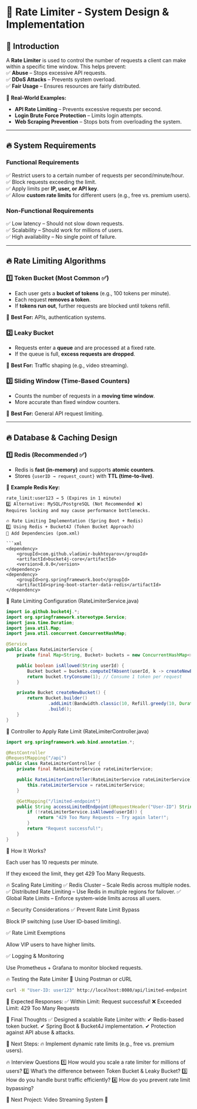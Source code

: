 # 🚀 **Rate Limiter - System Design & Implementation**  

## 📌 **Introduction**  

A **Rate Limiter** is used to control the number of requests a client can make within a specific time window. This helps prevent:  
✅ **Abuse** – Stops excessive API requests.  
✅ **DDoS Attacks** – Prevents system overload.  
✅ **Fair Usage** – Ensures resources are fairly distributed.  

📌 **Real-World Examples:**  
- **API Rate Limiting** – Prevents excessive requests per second.  
- **Login Brute Force Protection** – Limits login attempts.  
- **Web Scraping Prevention** – Stops bots from overloading the system.  

---

## 🔥 **System Requirements**  

### **Functional Requirements**  
✅ Restrict users to a certain number of requests per second/minute/hour.  
✅ Block requests exceeding the limit.  
✅ Apply limits per **IP, user, or API key**.  
✅ Allow **custom rate limits** for different users (e.g., free vs. premium users).  

### **Non-Functional Requirements**  
✅ Low latency – Should not slow down requests.  
✅ Scalability – Should work for millions of users.  
✅ High availability – No single point of failure.  

---

## 🔥 **Rate Limiting Algorithms**  

### **1️⃣ Token Bucket (Most Common ✅)**  
- Each user gets a **bucket of tokens** (e.g., 100 tokens per minute).  
- Each request **removes a token**.  
- If **tokens run out**, further requests are blocked until tokens refill.  

📌 **Best For:** APIs, authentication systems.  

### **2️⃣ Leaky Bucket**  
- Requests enter a **queue** and are processed at a fixed rate.  
- If the queue is full, **excess requests are dropped**.  

📌 **Best For:** Traffic shaping (e.g., video streaming).  

### **3️⃣ Sliding Window (Time-Based Counters)**  
- Counts the number of requests in a **moving time window**.  
- More accurate than fixed window counters.  

📌 **Best For:** General API request limiting.  

---

## 🔥 **Database & Caching Design**  

### **1️⃣ Redis (Recommended ✅)**  
- Redis is **fast (in-memory)** and supports **atomic counters**.  
- Stores `{userID → request_count}` with **TTL (time-to-live)**.  

📌 **Example Redis Key:**  
```text
rate_limit:user123 → 5 (Expires in 1 minute)
2️⃣ Alternative: MySQL/PostgreSQL (Not Recommended ❌)
Requires locking and may cause performance bottlenecks.

🔥 Rate Limiting Implementation (Spring Boot + Redis)
1️⃣ Using Redis + Bucket4J (Token Bucket Approach)
📌 Add Dependencies (pom.xml)

```xml
<dependency>
    <groupId>com.github.vladimir-bukhtoyarov</groupId>
    <artifactId>bucket4j-core</artifactId>
    <version>8.0.0</version>
</dependency>
<dependency>
    <groupId>org.springframework.boot</groupId>
    <artifactId>spring-boot-starter-data-redis</artifactId>
</dependency>
```
📌 Rate Limiting Configuration (RateLimiterService.java)

```java
import io.github.bucket4j.*;
import org.springframework.stereotype.Service;
import java.time.Duration;
import java.util.Map;
import java.util.concurrent.ConcurrentHashMap;

@Service
public class RateLimiterService {
    private final Map<String, Bucket> buckets = new ConcurrentHashMap<>();

    public boolean isAllowed(String userId) {
        Bucket bucket = buckets.computeIfAbsent(userId, k -> createNewBucket());
        return bucket.tryConsume(1); // Consume 1 token per request
    }

    private Bucket createNewBucket() {
        return Bucket.builder()
                .addLimit(Bandwidth.classic(10, Refill.greedy(10, Duration.ofMinutes(1))))
                .build();
    }
}
```
📌 Controller to Apply Rate Limit (RateLimiterController.java)

```java
import org.springframework.web.bind.annotation.*;

@RestController
@RequestMapping("/api")
public class RateLimiterController {
    private final RateLimiterService rateLimiterService;

    public RateLimiterController(RateLimiterService rateLimiterService) {
        this.rateLimiterService = rateLimiterService;
    }

    @GetMapping("/limited-endpoint")
    public String accessLimitedEndpoint(@RequestHeader("User-ID") String userId) {
        if (!rateLimiterService.isAllowed(userId)) {
            return "429 Too Many Requests – Try again later!";
        }
        return "Request successful!";
    }
}
```
📌 How It Works?

Each user has 10 requests per minute.

If they exceed the limit, they get 429 Too Many Requests.

🔥 Scaling Rate Limiting
✅ Redis Cluster – Scale Redis across multiple nodes.
✅ Distributed Rate Limiting – Use Redis in multiple regions for failover.
✅ Global Rate Limits – Enforce system-wide limits across all users.

🔥 Security Considerations
✅ Prevent Rate Limit Bypass

Block IP switching (use User ID-based limiting).

✅ Rate Limit Exemptions

Allow VIP users to have higher limits.

✅ Logging & Monitoring

Use Prometheus + Grafana to monitor blocked requests.

🔥 Testing the Rate Limiter
📌 Using Postman or cURL

```sh
curl -H "User-ID: user123" http://localhost:8080/api/limited-endpoint
```
📌 Expected Responses:
✅ Within Limit: Request successful!
❌ Exceeded Limit: 429 Too Many Requests

🎯 Final Thoughts
✅ Designed a scalable Rate Limiter with:
✔ Redis-based token bucket.
✔ Spring Boot & Bucket4J implementation.
✔ Protection against API abuse & attacks.

📌 Next Steps:
🔥 Implement dynamic rate limits (e.g., free vs. premium users).

🔥 Interview Questions
1️⃣ How would you scale a rate limiter for millions of users?
2️⃣ What’s the difference between Token Bucket & Leaky Bucket?
3️⃣ How do you handle burst traffic efficiently?
4️⃣ How do you prevent rate limit bypassing?

📌 Next Project: Video Streaming System 🚀
